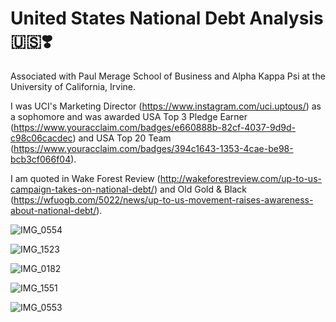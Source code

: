 # United States National Debt Analysis 🇺🇸❣️

Associated with Paul Merage School of Business and Alpha Kappa Psi at the University of California, Irvine. 

I was UCI's Marketing Director (https://www.instagram.com/uci.uptous/) as a sophomore and was awarded USA Top 3 Pledge Earner (https://www.youracclaim.com/badges/e660888b-82cf-4037-9d9d-c98c06cacdec) and USA Top 20 Team (https://www.youracclaim.com/badges/394c1643-1353-4cae-be98-bcb3cf066f04). 

I am quoted in Wake Forest Review (http://wakeforestreview.com/up-to-us-campaign-takes-on-national-debt/) and Old Gold & Black (https://wfuogb.com/5022/news/up-to-us-movement-raises-awareness-about-national-debt/). 

![IMG_0554](https://user-images.githubusercontent.com/19508013/111695103-f1e23780-87ef-11eb-89b3-b47df399521b.jpeg) 

![IMG_1523](https://user-images.githubusercontent.com/19508013/113177014-efc1a500-9201-11eb-8389-9a99f8ecb9e8.jpeg)

![IMG_0182](https://user-images.githubusercontent.com/19508013/111695367-3a99f080-87f0-11eb-9b61-2ca936eb318c.jpeg)

![IMG_1551](https://user-images.githubusercontent.com/19508013/113496500-1f490980-94af-11eb-893a-def9b5bbd462.jpeg)

![IMG_0553](https://user-images.githubusercontent.com/19508013/113586042-df367380-95e1-11eb-848d-afa283252724.jpeg)
